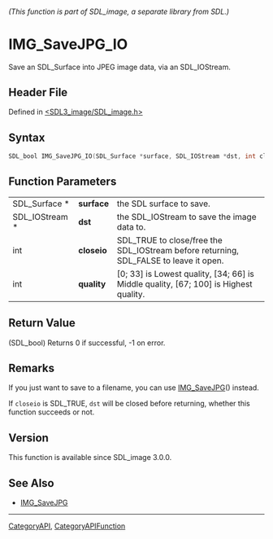 ###### (This function is part of SDL_image, a separate library from SDL.)
# IMG_SaveJPG_IO

Save an SDL_Surface into JPEG image data, via an SDL_IOStream.

## Header File

Defined in [<SDL3_image/SDL_image.h>](https://github.com/libsdl-org/SDL_image/blob/main/include/SDL3_image/SDL_image.h)

## Syntax

```c
SDL_bool IMG_SaveJPG_IO(SDL_Surface *surface, SDL_IOStream *dst, int closeio, int quality);
```

## Function Parameters

|                |             |                                                                                       |
| -------------- | ----------- | ------------------------------------------------------------------------------------- |
| SDL_Surface *  | **surface** | the SDL surface to save.                                                              |
| SDL_IOStream * | **dst**     | the SDL_IOStream to save the image data to.                                           |
| int            | **closeio** | SDL_TRUE to close/free the SDL_IOStream before returning, SDL_FALSE to leave it open. |
| int            | **quality** | [0; 33] is Lowest quality, [34; 66] is Middle quality, [67; 100] is Highest quality.  |

## Return Value

(SDL_bool) Returns 0 if successful, -1 on error.

## Remarks

If you just want to save to a filename, you can use
[IMG_SaveJPG](IMG_SaveJPG)() instead.

If `closeio` is SDL_TRUE, `dst` will be closed before returning, whether
this function succeeds or not.

## Version

This function is available since SDL_image 3.0.0.

## See Also

- [IMG_SaveJPG](IMG_SaveJPG)

----
[CategoryAPI](CategoryAPI), [CategoryAPIFunction](CategoryAPIFunction)

